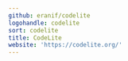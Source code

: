```yaml
---
github: eranif/codelite
logohandle: codelite
sort: codelite
title: CodeLite
website: 'https://codelite.org/'
---
```

